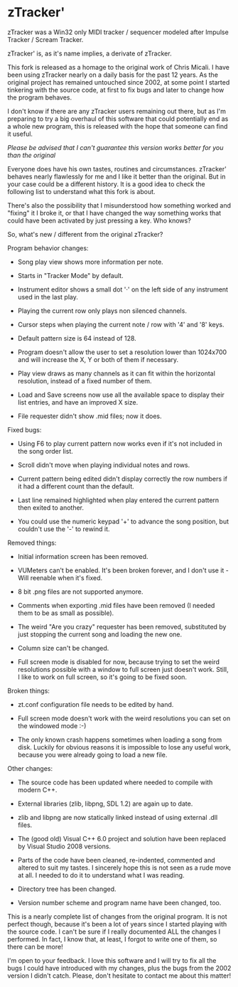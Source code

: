zTracker'
=========

zTracker was a Win32 only MIDI tracker / sequencer modeled after Impulse Tracker / Scream Tracker. 

zTracker' is, as it's name implies, a derivate of zTracker.

This fork is released as a homage to the original work of Chris Micali. I have been using zTracker
nearly on a daily basis for the past 12 years. As the original project has remained untouched since
2002, at some point I started tinkering with the source code, at first to fix bugs and later to
change how the program behaves.

I don't know if there are any zTracker users remaining out there, but as I'm preparing to try a big
overhaul of this software that could potentially end as a whole new program, this is released with
the hope that someone can find it useful.

*Please be advised that I can't guarantee this version works better for you than the original*

Everyone does have his own tastes, routines and circumstances. zTracker' behaves nearly flawlessly
for me and I like it better than the original. But in your case could be a different history. It is
a good idea to check the following list to understand what this fork is about.

There's also the possibility that I misunderstood how something worked and "fixing" it I broke it,
or that I have changed the way something works that could have been activated by just pressing a 
key. Who knows?


So, what's new / different from the original zTracker?

Program behavior changes:

- Song play view shows more information per note.

- Starts in "Tracker Mode" by default.

- Instrument editor shows a small dot '·' on the left side of any instrument used in the last play.

- Playing the current row only plays non silenced channels.

- Cursor steps when playing the current note / row with '4' and '8' keys.

- Default pattern size is 64 instead of 128.

- Program doesn't allow the user to set a resolution lower than 1024x700 and will increase the X, Y 
  or both of them if necessary.
  
- Play view draws as many channels as it can fit within the horizontal resolution, instead of a 
  fixed number of them.
  
- Load and Save screens now use all the available space to display their list entries, and have an
  improved X size.
  
- File requester didn't show .mid files; now it does.


Fixed bugs:

- Using F6 to play current pattern now works even if it's not included in the song order list.

- Scroll didn't move when playing individual notes and rows.

- Current pattern being edited didn't display correctly the row numbers if it had a different count
  than the default.
  
- Last line remained highlighted when play entered the current pattern then exited to another.

- You could use the numeric keypad '+' to advance the song position, but couldn't use the '-' to
  rewind it.


Removed things:

- Initial information screen has been removed.

- VUMeters can't be enabled. It's been broken forever, and I don't use it - Will reenable when it's
  fixed.
  
- 8 bit .png files are not supported anymore.

- Comments when exporting .mid files have been removed (I needed them to be as small as possible).

- The weird "Are you crazy" requester has been removed, substituted by just stopping the current
  song and loading the new one.
  
- Column size can't be changed.

- Full screen mode is disabled for now, because trying to set the weird resolutions possible with
  a window to full screen just doesn't work. Still, I like to work on full screen, so it's going to 
  be fixed soon.


Broken things:

- zt.conf configuration file needs to be edited by hand.

- Full screen mode doesn't work with the weird resolutions you can set on the windowed mode :-)

- The only known crash happens sometimes when loading a song from disk. Luckily for obvious reasons
  it is impossible to lose any useful work, because you were already going to load a new file.


Other changes:

- The source code has been updated where needed to compile with modern C++.

- External libraries (zlib, libpng, SDL 1.2) are again up to date.

- zlib and libpng are now statically linked instead of using external .dll files.

- The (good old) Visual C++ 6.0 project and solution have been replaced by Visual Studio 2008 
  versions.
  
- Parts of the code have been cleaned, re-indented, commented and altered to suit my tastes. I
  sincerely hope this is not seen as a rude move at all. I needed to do it to understand what I was 
  reading.
  
- Directory tree has been changed.

- Version number scheme and program name have been changed, too.


This is a nearly complete list of changes from the original program. It is not perfect though, 
because it's been a lot of years since I started playing with the source code. I can't be sure if 
I really documented ALL the changes I performed. In fact, I know that, at least, I forgot to write 
one of them, so there can be more!

I'm open to your feedback. I love this software and I will try to fix all the bugs I could have
introduced with my changes, plus the bugs from the 2002 version I didn't catch. Please, don't 
hesitate to contact me about this matter!
